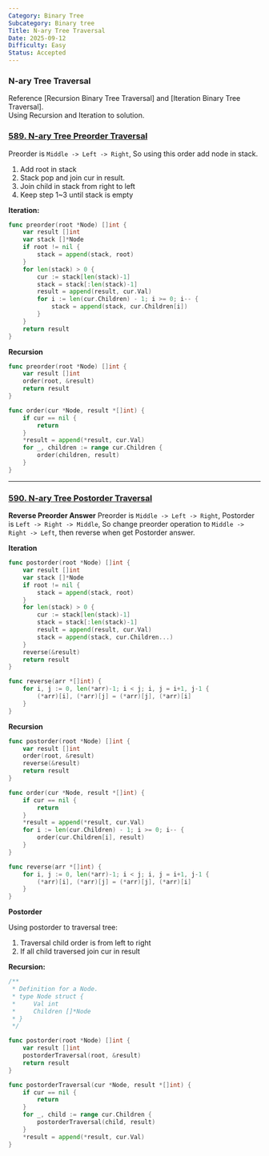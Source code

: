 ```yaml
---
Category: Binary Tree
Subcategory: Binary tree
Title: N-ary Tree Traversal
Date: 2025-09-12
Difficulty: Easy
Status: Accepted
---
```


### N-ary Tree Traversal

Reference [Recursion Binary Tree Traversal] and [Iteration Binary Tree Traversal].  
Using Recursion and Iteration to solution.

### [589. N-ary Tree Preorder Traversal]  

Preorder is `Middle -> Left -> Right`, So using this order add node in stack.
1. Add root in stack
2. Stack pop and join cur in result.
3. Join child in stack from right to left
4. Keep step 1~3 until stack is empty

**Iteration:**
```go
func preorder(root *Node) []int {
	var result []int
	var stack []*Node
	if root != nil {
		stack = append(stack, root)
	}
	for len(stack) > 0 {
		cur := stack[len(stack)-1]
		stack = stack[:len(stack)-1]
		result = append(result, cur.Val)
		for i := len(cur.Children) - 1; i >= 0; i-- {
			stack = append(stack, cur.Children[i])
		}
	}
	return result
}
```

**Recursion**
```go
func preorder(root *Node) []int {
	var result []int
	order(root, &result)
	return result
}

func order(cur *Node, result *[]int) {
	if cur == nil {
		return
	}
	*result = append(*result, cur.Val)
	for _, children := range cur.Children {
		order(children, result)
	}
}
```

---

### [590. N-ary Tree Postorder Traversal]  

**Reverse Preorder Answer**
Preorder is `Middle -> Left -> Right`, Postorder is `Left -> Right -> Middle`, 
So change preorder operation to `Middle -> Right -> Left`,
then reverse when get Postorder answer.  

**Iteration**
```go
func postorder(root *Node) []int {
	var result []int
	var stack []*Node
	if root != nil {
		stack = append(stack, root)
	}
	for len(stack) > 0 {
		cur := stack[len(stack)-1]
		stack = stack[:len(stack)-1]
		result = append(result, cur.Val)
		stack = append(stack, cur.Children...)
	}
	reverse(&result)
	return result
}

func reverse(arr *[]int) {
	for i, j := 0, len(*arr)-1; i < j; i, j = i+1, j-1 {
		(*arr)[i], (*arr)[j] = (*arr)[j], (*arr)[i]
	}
}
```

**Recursion**
```go
func postorder(root *Node) []int {
	var result []int
	order(root, &result)
	reverse(&result)
	return result
}

func order(cur *Node, result *[]int) {
	if cur == nil {
		return
	}
	*result = append(*result, cur.Val)
	for i := len(cur.Children) - 1; i >= 0; i-- {
		order(cur.Children[i], result)
	}
}

func reverse(arr *[]int) {
	for i, j := 0, len(*arr)-1; i < j; i, j = i+1, j-1 {
		(*arr)[i], (*arr)[j] = (*arr)[j], (*arr)[i]
	}
}
```

**Postorder**

Using postorder to traversal tree: 
1. Traversal child order is from left to right 
2. If all child traversed join cur in result

**Recursion:**
```go
/**
 * Definition for a Node.
 * type Node struct {
 *     Val int
 *     Children []*Node
 * }
 */

func postorder(root *Node) []int {
    var result []int
    postorderTraversal(root, &result)
    return result
}

func postorderTraversal(cur *Node, result *[]int) {
    if cur == nil {
        return
    }
    for _, child := range cur.Children {
        postorderTraversal(child, result)
    }
    *result = append(*result, cur.Val)
}
```

[589. N-ary Tree Preorder Traversal]: https://leetcode.com/problems/n-ary-tree-preorder-traversal/
[590. N-ary Tree Postorder Traversal]: https://leetcode.com/problems/n-ary-tree-postorder-traversal/description/